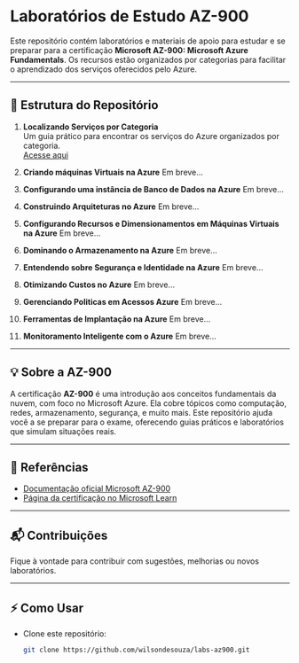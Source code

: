 # Laboratórios de Estudo AZ-900

Este repositório contém laboratórios e materiais de apoio para estudar e se preparar para a certificação **Microsoft AZ-900: Microsoft Azure Fundamentals**. Os recursos estão organizados por categorias para facilitar o aprendizado dos serviços oferecidos pelo Azure.

---

## 📁 Estrutura do Repositório

1. **Localizando Serviços por Categoria**  
   Um guia prático para encontrar os serviços do Azure organizados por categoria.  
   [Acesse aqui](./Localizando_Servicos_por_Categoria)

2. **Criando máquinas Virtuais na Azure**
   Em breve...

3. **Configurando uma instância de Banco de Dados na Azure**
   Em breve...

4. **Construindo Arquiteturas no Azure**
   Em breve...

5. **Configurando Recursos e Dimensionamentos em Máquinas Virtuais na Azure**
   Em breve...

6. **Dominando o Armazenamento na Azure**
   Em breve...

7. **Entendendo sobre Segurança e Identidade na Azure**
   Em breve...

8. **Otimizando Custos no Azure**
   Em breve...

9. **Gerenciando Politicas em Acessos Azure**
   Em breve...

10. **Ferramentas de Implantação na Azure**
   Em breve...

11. **Monitoramento Inteligente com o Azure**
   Em breve...

---

## 💡 Sobre a AZ-900

A certificação **AZ-900** é uma introdução aos conceitos fundamentais da nuvem, com foco no Microsoft Azure. Ela cobre tópicos como computação, redes, armazenamento, segurança, e muito mais. Este repositório ajuda você a se preparar para o exame, oferecendo guias práticos e laboratórios que simulam situações reais.

---

## 🔗 Referências

- [Documentação oficial Microsoft AZ-900](https://learn.microsoft.com/en-us/certifications/exams/az-900/)
- [Página da certificação no Microsoft Learn](https://learn.microsoft.com/en-us/certifications/azure-fundamentals/)

---

## 📬 Contribuições

Fique à vontade para contribuir com sugestões, melhorias ou novos laboratórios.

---

## ⚡ Como Usar

- Clone este repositório:
  ```bash
  git clone https://github.com/wilsondesouza/labs-az900.git

